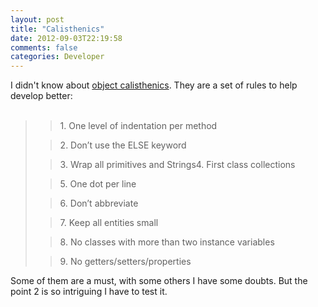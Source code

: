 ```yaml
---
layout: post
title: "Calisthenics"
date: 2012-09-03T22:19:58
comments: false
categories: Developer
---
```


I didn't know about <a href="http://www.bennadel.com/resources/uploads/2012/ObjectCalisthenics.pdf">object calisthenics</a>. They are a set of rules to help develop better:
<br /><br />

<blockquote class="tr_bq"><blockquote class="tr_bq">1. One level of indentation per method</blockquote><blockquote class="tr_bq">2. Don’t use the ELSE keyword&nbsp;</blockquote><blockquote class="tr_bq">3. Wrap all primitives and Strings4. First class collections</blockquote><blockquote class="tr_bq">5. One dot per line</blockquote><blockquote class="tr_bq">6. Don’t abbreviate</blockquote><blockquote class="tr_bq">7. Keep all entities small</blockquote><blockquote class="tr_bq">8. No classes with more than two instance variables</blockquote><blockquote class="tr_bq">9. No getters/setters/properties</blockquote></blockquote>Some of them are a must, with some others I have some doubts. But the point 2 is so&nbsp;intriguing&nbsp;I have to test it.
